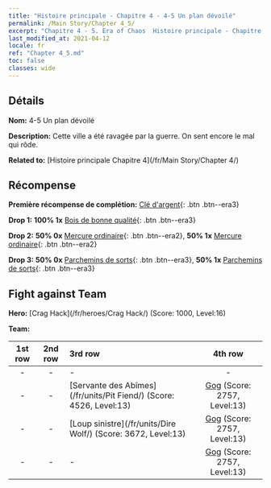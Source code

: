 ```yaml
---
title: "Histoire principale - Chapitre 4 - 4-5 Un plan dévoilé"
permalink: /Main Story/Chapter 4_5/
excerpt: "Chapitre 4 - 5. Era of Chaos  Histoire principale - Chapitre 4_5. 4-5 Un plan dévoilé"
last_modified_at: 2021-04-12
locale: fr
ref: "Chapter 4_5.md"
toc: false
classes: wide
---
```


## Détails

 **Nom:** 4-5 Un plan dévoilé

 **Description:** Cette ville a été ravagée par la guerre. On sent encore le mal qui rôde.

 **Related to:** [Histoire principale Chapitre 4](/fr/Main Story/Chapter 4/)

## Récompense

 **Première récompense de complétion:** [Clé d'argent](/fr/Items/con_693/){: .btn .btn--era3}

 **Drop 1:** **100% 1x** [Bois de bonne qualité](/fr/Items/mat_13/){: .btn .btn--era3}

 **Drop 2:** **50% 0x** [Mercure ordinaire](/fr/Items/mat_8/){: .btn .btn--era2}, **50% 1x** [Mercure ordinaire](/fr/Items/mat_8/){: .btn .btn--era2}

 **Drop 3:** **50% 0x** [Parchemins de sorts](/fr/Items/con_694/){: .btn .btn--era3}, **50% 1x** [Parchemins de sorts](/fr/Items/con_694/){: .btn .btn--era3}


## Fight against Team
 **Hero:** [Crag Hack](/fr/heroes/Crag Hack/) (Score: 1000, Level:16)

 **Team:**


  | 1st row | 2nd row | 3rd row | 4th row |
  |:----:|:----:|:----|:----:|
  | - | - | - | - |
  | - | - | [Servante des Abîmes](/fr/units/Pit Fiend/) (Score: 4526, Level:13)  | [Gog](/fr/units/Gog/) (Score: 2757, Level:13)  |
  | - | - | [Loup sinistre](/fr/units/Dire Wolf/) (Score: 3672, Level:13)  | [Gog](/fr/units/Gog/) (Score: 2757, Level:13)  |
  | - | - | - | [Gog](/fr/units/Gog/) (Score: 2757, Level:13)  |


